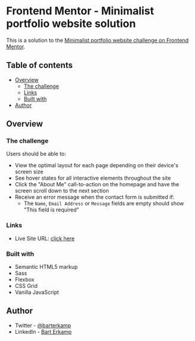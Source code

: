 # Frontend Mentor - Minimalist portfolio website solution

This is a solution to the [Minimalist portfolio website challenge on Frontend Mentor](https://www.frontendmentor.io/challenges/minimalist-portfolio-website-LMy-ZRyiE). 

## Table of contents

- [Overview](#overview)
  - [The challenge](#the-challenge)
  - [Links](#links)
  - [Built with](#built-with)
- [Author](#author)

## Overview

### The challenge

Users should be able to:

- View the optimal layout for each page depending on their device's screen size
- See hover states for all interactive elements throughout the site
- Click the "About Me" call-to-action on the homepage and have the screen scroll down to the next section
- Receive an error message when the contact form is submitted if:
  - The `Name`, `Email Address` or `Message` fields are empty should show "This field is required"
### Links

- Live Site URL: [click here](https://minimalist-portfolio-one.vercel.app/)
### Built with

- Semantic HTML5 markup
- Sass
- Flexbox
- CSS Grid
- Vanilla JavaScript

## Author

- Twitter - [@barterkamp](https://www.twitter.com/barterkamp)
- LinkedIn - [Bart Erkamp](https://www.linkedin.com/in/barterkamp/)